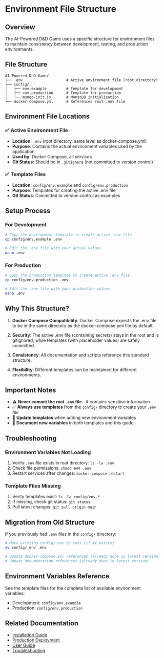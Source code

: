 # Environment File Structure

## Overview

The AI-Powered D&D Game uses a specific structure for environment files to maintain consistency between development, testing, and production environments.

## File Structure

```
AI-Powered-DnD-Game/
├── .env                    # Active environment file (root directory)
├── config/
│   ├── env.example         # Template for development
│   ├── env.production      # Template for production
│   └── mongo-init.js       # MongoDB initialization
└── docker-compose.yml      # References root .env file
```

## Environment File Locations

### ✅ **Active Environment File**
- **Location**: `.env` (root directory, same level as docker-compose.yml)
- **Purpose**: Contains the actual environment variables used by the application
- **Used by**: Docker Compose, all services
- **Git Status**: Should be in `.gitignore` (not committed to version control)

### ✅ **Template Files**
- **Location**: `config/env.example` and `config/env.production`
- **Purpose**: Templates for creating the active .env file
- **Git Status**: Committed to version control as examples

## Setup Process

### For Development
```bash
# Copy the development template to create active .env file
cp config/env.example .env

# Edit the .env file with your actual values
nano .env
```

### For Production
```bash
# Copy the production template to create active .env file
cp config/env.production .env

# Edit the .env file with your production values
nano .env
```

## Why This Structure?

1. **Docker Compose Compatibility**: Docker Compose expects the .env file to be in the same directory as the docker-compose.yml file by default.

2. **Security**: The active .env file (containing secrets) stays in the root and is gitignored, while templates (with placeholder values) are safely committed.

3. **Consistency**: All documentation and scripts reference this standard structure.

4. **Flexibility**: Different templates can be maintained for different environments.

## Important Notes

- ⚠️ **Never commit the root `.env` file** - it contains sensitive information
- ✅ **Always use templates** from the `config/` directory to create your `.env` file
- 🔄 **Update templates** when adding new environment variables
- 📝 **Document new variables** in both templates and this guide

## Troubleshooting

### Environment Variables Not Loading
1. Verify `.env` file exists in root directory: `ls -la .env`
2. Check file permissions: `chmod 644 .env`
3. Restart services after changes: `docker-compose restart`

### Template Files Missing
1. Verify templates exist: `ls -la config/env.*`
2. If missing, check git status: `git status`
3. Pull latest changes: `git pull origin main`

## Migration from Old Structure

If you previously had `.env` files in the `config/` directory:

```bash
# Move existing config/.env to root (if it exists)
mv config/.env .env

# Update docker-compose.yml references (already done in latest version)
# Update documentation references (already done in latest version)
```

## Environment Variables Reference

See the template files for the complete list of available environment variables:
- Development: `config/env.example`
- Production: `config/env.production`

## Related Documentation

- [Installation Guide](INSTALLATION.md)
- [Production Deployment](PRODUCTION_DEPLOYMENT.md)
- [User Guide](USER_GUIDE.md)
- [Troubleshooting](TROUBLESHOOTING.md)
